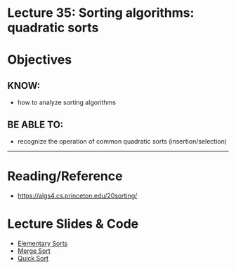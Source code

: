# Lecture 35: Sorting algorithms: quadratic sorts

# Objectives

## KNOW:
- how to analyze sorting algorithms
  
## BE ABLE TO:
- recognize the operation of common quadratic sorts (insertion/selection)


---
# Reading/Reference

- https://algs4.cs.princeton.edu/20sorting/


# Lecture Slides & Code

- [Elementary Sorts](https://algs4.cs.princeton.edu/lectures/keynote/21ElementarySorts.pdf)
- [Merge Sort](https://algs4.cs.princeton.edu/lectures/keynote/22Mergesort.pdf)
- [Quick Sort](https://algs4.cs.princeton.edu/lectures/keynote/23Quicksort.pdf)



